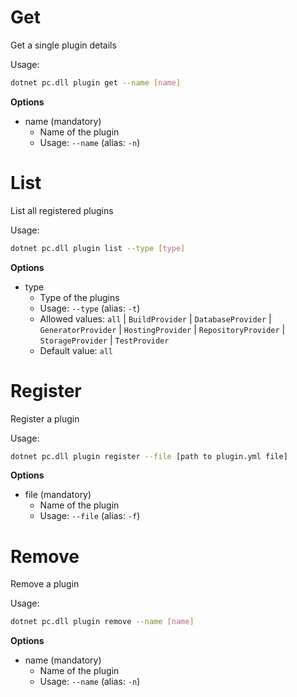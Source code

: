 # Get
Get a single plugin details

Usage: 
```sh
dotnet pc.dll plugin get --name [name]
```

**Options**
* name (mandatory)
    * Name of the plugin
    * Usage: `--name` (alias: `-n`)

# List
List all registered plugins

Usage: 
```sh
dotnet pc.dll plugin list --type [type]
```

**Options**
* type
    * Type of the plugins
    * Usage: `--type` (alias: `-t`)
    * Allowed values: `all` | `BuildProvider` | `DatabaseProvider` | `GeneratorProvider` | `HostingProvider` | `RepositoryProvider` | `StorageProvider` | `TestProvider`
    * Default value: `all`

# Register
Register a plugin

Usage: 
```sh
dotnet pc.dll plugin register --file [path to plugin.yml file]
``` 

**Options**
* file (mandatory)
    * Name of the plugin
    * Usage: `--file` (alias: `-f`)

# Remove
Remove a plugin

Usage: 
```sh
dotnet pc.dll plugin remove --name [name]
``` 

**Options**
* name (mandatory)
    * Name of the plugin
    * Usage: `--name` (alias: `-n`)